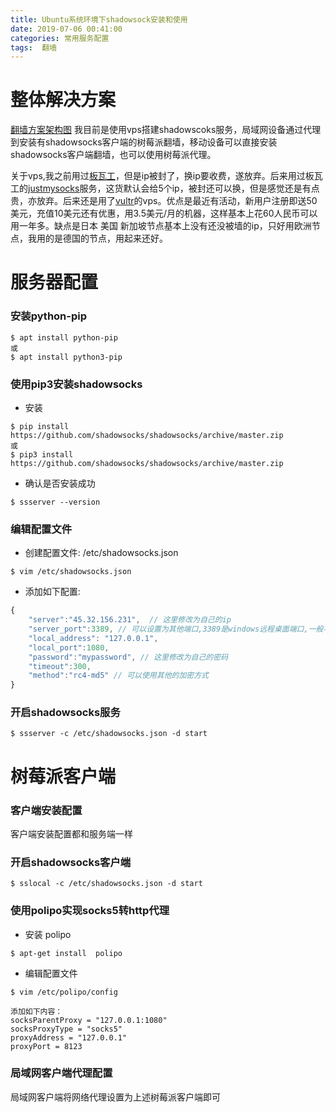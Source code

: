 ```yaml
---
title: Ubuntu系统环境下shadowsock安装和使用
date: 2019-07-06 00:41:00
categories: 常用服务配置
tags:  翻墙
---
```


# 整体解决方案
[翻墙方案架构图](https://github.com/LiLiucan/drawio-charts/blob/master/shadowsocks.png)
我目前是使用vps搭建shadowscoks服务，局域网设备通过代理到安装有shadowsocks客户端的树莓派翻墙，移动设备可以直接安装shadowsocks客户端翻墙，也可以使用树莓派代理。

关于vps,我之前用过[板瓦工](https://bwh88.net)，但是ip被封了，换ip要收费，遂放弃。后来用过板瓦工的[justmysocks](http://justmysocks1.net)服务，这货默认会给5个ip，被封还可以换，但是感觉还是有点贵，亦放弃。后来还是用了[vultr](https://vultr.com)的vps。优点是最近有活动，新用户注册即送50美元，充值10美元还有优惠，用3.5美元/月的机器，这样基本上花60人民币可以用一年多。缺点是日本 美国 新加坡节点基本上没有还没被墙的ip，只好用欧洲节点，我用的是德国的节点，用起来还好。

# 服务器配置

###  安装python-pip
```shell
$ apt install python-pip
或
$ apt install python3-pip
```


### 使用pip3安装shadowsocks
- 安装
```shell
$ pip install https://github.com/shadowsocks/shadowsocks/archive/master.zip
或
$ pip3 install https://github.com/shadowsocks/shadowsocks/archive/master.zip
```

- 确认是否安装成功
```shell
$ ssserver --version
```

### 编辑配置文件
- 创建配置文件: /etc/shadowsocks.json
```shell
$ vim /etc/shadowsocks.json
```
- 添加如下配置:
```javascript
{
    "server":"45.32.156.231",  // 这里修改为自己的ip
    "server_port":3389, // 可以设置为其他端口,3389是windows远程桌面端口,一般不会被封
    "local_address": "127.0.0.1",
    "local_port":1080,
    "password":"mypassword", // 这里修改为自己的密码
    "timeout":300,
    "method":"rc4-md5" // 可以使用其他的加密方式
}

```

### 开启shadowsocks服务
```shell
$ ssserver -c /etc/shadowsocks.json -d start
```


# 树莓派客户端

### 客户端安装配置

客户端安装配置都和服务端一样

###  开启shadowsocks客户端

```shell
$ sslocal -c /etc/shadowsocks.json -d start
```

### 使用polipo实现socks5转http代理
- 安装 polipo
```shell
$ apt-get install  polipo
```

- 编辑配置文件
```shell
$ vim /etc/polipo/config

添加如下内容：
socksParentProxy = "127.0.0.1:1080"
socksProxyType = "socks5"
proxyAddress = "127.0.0.1"	
proxyPort = 8123
```

### 局域网客户端代理配置
局域网客户端将网络代理设置为上述树莓派客户端即可

